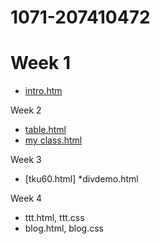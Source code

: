 # 1071-207410472

# Week 1
* [intro.htm](https://github.com/meteornou/1071-207410472/blob/master/intro.html)

Week 2
* [table.html](https://github.com/meteornou/1071-207410472/blob/master/table.html)
* [my class.html](https://github.com/meteornou/1071-207410472/blob/master/curriculum.html)

Week 3
* [tku60.html]
*divdemo.html

Week 4
* ttt.html, ttt.css
* blog.html, blog.css
<!--stackedit_data:
eyJoaXN0b3J5IjpbLTMyNTQ4MTQzNSw1MzM5MDA1MjgsMzUxMT
UwODIyLC03NjA3MTU0NDAsMTkyMjc3NzMyMl19
-->
